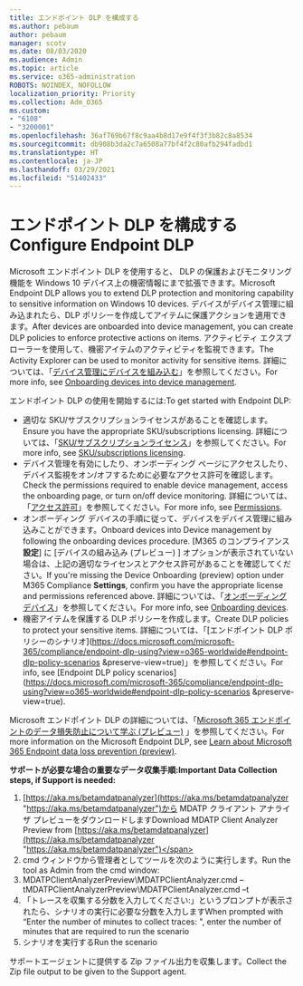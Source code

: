 ```yaml
---
title: エンドポイント DLP を構成する
ms.author: pebaum
author: pebaum
manager: scotv
ms.date: 08/03/2020
ms.audience: Admin
ms.topic: article
ms.service: o365-administration
ROBOTS: NOINDEX, NOFOLLOW
localization_priority: Priority
ms.collection: Adm_O365
ms.custom:
- "6108"
- "3200001"
ms.openlocfilehash: 36af769b67f8c9aa4b8d17e9f4f3f3b82c8a8534
ms.sourcegitcommit: db908b3da2c7a6508a77bf4f2c80afb294fadbd1
ms.translationtype: HT
ms.contentlocale: ja-JP
ms.lasthandoff: 03/29/2021
ms.locfileid: "51402433"
---
```

# <a name="configure-endpoint-dlp"></a><span data-ttu-id="66264-102">エンドポイント DLP を構成する</span><span class="sxs-lookup"><span data-stu-id="66264-102">Configure Endpoint DLP</span></span>

<span data-ttu-id="66264-103">Microsoft エンドポイント DLP を使用すると、 DLP の保護およびモニタリング機能を Windows 10 デバイス上の機密情報にまで拡張できます。</span><span class="sxs-lookup"><span data-stu-id="66264-103">Microsoft Endpoint DLP allows you to extend DLP protection and monitoring capability to sensitive information on Windows 10 devices.</span></span> <span data-ttu-id="66264-104">デバイスがデバイス管理に組み込まれたら、DLP ポリシーを作成してアイテムに保護アクションを適用できます。</span><span class="sxs-lookup"><span data-stu-id="66264-104">After devices are onboarded into device management, you can create DLP policies to enforce protective actions on items.</span></span> <span data-ttu-id="66264-105">アクティビティ エクスプローラーを使用して、機密アイテムのアクティビティを監視できます。</span><span class="sxs-lookup"><span data-stu-id="66264-105">The Activity Explorer can be used to monitor activity for sensitive items.</span></span> <span data-ttu-id="66264-106">詳細については、「[デバイス管理にデバイスを組み込む](https://docs.microsoft.com/microsoft-365/compliance/endpoint-dlp-getting-started#onboarding-devices-into-device-management)」を参照してください。</span><span class="sxs-lookup"><span data-stu-id="66264-106">For more info, see [Onboarding devices into device management](https://docs.microsoft.com/microsoft-365/compliance/endpoint-dlp-getting-started#onboarding-devices-into-device-management).</span></span>  

<span data-ttu-id="66264-107">エンドポイント DLP の使用を開始するには:</span><span class="sxs-lookup"><span data-stu-id="66264-107">To get started with Endpoint DLP:</span></span>

- <span data-ttu-id="66264-108">適切な SKU/サブスクリプションライセンスがあることを確認します。</span><span class="sxs-lookup"><span data-stu-id="66264-108">Ensure you have the appropriate SKU/subscriptions licensing.</span></span> <span data-ttu-id="66264-109">詳細については、「[SKU/サブスクリプションライセンス](https://docs.microsoft.com/microsoft-365/compliance/endpoint-dlp-getting-started#skusubscriptions-licensing)」を参照してください。</span><span class="sxs-lookup"><span data-stu-id="66264-109">For more info, see [SKU/subscriptions licensing](https://docs.microsoft.com/microsoft-365/compliance/endpoint-dlp-getting-started#skusubscriptions-licensing).</span></span>
- <span data-ttu-id="66264-110">デバイス管理を有効にしたり、オンボーディング ページにアクセスしたり、デバイス監視をオン/オフするために必要なアクセス許可を確認します。</span><span class="sxs-lookup"><span data-stu-id="66264-110">Check the permissions required to enable device management, access the onboarding page, or turn on/off device monitoring.</span></span> <span data-ttu-id="66264-111">詳細については、「[アクセス許可](https://docs.microsoft.com/microsoft-365/compliance/endpoint-dlp-getting-started#permissions)」を参照してください。</span><span class="sxs-lookup"><span data-stu-id="66264-111">For more info, see [Permissions](https://docs.microsoft.com/microsoft-365/compliance/endpoint-dlp-getting-started#permissions).</span></span>
- <span data-ttu-id="66264-112">オンボーディング デバイスの手順に従って、デバイスをデバイス管理に組み込みことができます。</span><span class="sxs-lookup"><span data-stu-id="66264-112">Onboard devices into Device management by following the onboarding devices procedure.</span></span> <span data-ttu-id="66264-113">[M365 のコンプライアンス **設定**] に [デバイスの組み込み (プレビュー) ] オプションが表示されていない場合は、上記の適切なライセンスとアクセス許可があることを確認してください。</span><span class="sxs-lookup"><span data-stu-id="66264-113">If you're missing the Device Onboarding (preview) option under M365 Compliance  **Settings**, confirm you have the appropriate license and permissions referenced above.</span></span> <span data-ttu-id="66264-114">詳細については、「[オンボーディング デバイス](https://docs.microsoft.com/microsoft-365/compliance/endpoint-dlp-getting-started#onboarding-devices)」を参照してください。</span><span class="sxs-lookup"><span data-stu-id="66264-114">For more info, see [Onboarding devices](https://docs.microsoft.com/microsoft-365/compliance/endpoint-dlp-getting-started#onboarding-devices).</span></span> 
- <span data-ttu-id="66264-115">機密アイテムを保護する DLP ポリシーを作成します。</span><span class="sxs-lookup"><span data-stu-id="66264-115">Create DLP policies to protect your sensitive items.</span></span> <span data-ttu-id="66264-116">詳細については、「[エンドポイント DLP ポリシーのシナリオ](https://docs.microsoft.com/microsoft-365/compliance/endpoint-dlp-using?view=o365-worldwide#endpoint-dlp-policy-scenarios &preserve-view=true)」を参照してください。</span><span class="sxs-lookup"><span data-stu-id="66264-116">For info, see [Endpoint DLP policy scenarios](https://docs.microsoft.com/microsoft-365/compliance/endpoint-dlp-using?view=o365-worldwide#endpoint-dlp-policy-scenarios &preserve-view=true).</span></span>

<span data-ttu-id="66264-117">Microsoft エンドポイント DLP の詳細については、「[Microsoft 365 エンドポイントのデータ損失防止について学ぶ (プレビュー)](https://docs.microsoft.com/microsoft-365/compliance/endpoint-dlp-learn-about) 」を参照してください。</span><span class="sxs-lookup"><span data-stu-id="66264-117">For more information on the Microsoft Endpoint DLP, see [Learn about Microsoft 365 Endpoint data loss prevention (preview)](https://docs.microsoft.com/microsoft-365/compliance/endpoint-dlp-learn-about).</span></span>

<span data-ttu-id="66264-118">**サポートが必要な場合の重要なデータ収集手順:**</span><span class="sxs-lookup"><span data-stu-id="66264-118">**Important Data Collection steps, if Support is needed:**</span></span>

1. <span data-ttu-id="66264-119">[https://aka.ms/betamdatpanalyzer](https://aka.ms/betamdatpanalyzer "https://aka.ms/betamdatpanalyzer")から MDATP クライアント アナライザ プレビューをダウンロードします</span><span class="sxs-lookup"><span data-stu-id="66264-119">Download MDATP Client Analyzer Preview from [https://aka.ms/betamdatpanalyzer](https://aka.ms/betamdatpanalyzer "https://aka.ms/betamdatpanalyzer")</span></span>
2. <span data-ttu-id="66264-120">cmd ウィンドウから管理者としてツールを次のように実行します。</span><span class="sxs-lookup"><span data-stu-id="66264-120">Run the tool as Admin from the cmd window:</span></span>
3. <span data-ttu-id="66264-121">MDATPClientAnalyzerPreview\MDATPClientAnalyzer.cmd –t</span><span class="sxs-lookup"><span data-stu-id="66264-121">MDATPClientAnalyzerPreview\MDATPClientAnalyzer.cmd –t</span></span>
4. <span data-ttu-id="66264-122">「トレースを収集する分数を入力してください:」というプロンプトが表示されたら、シナリオの実行に必要な分数を入力します</span><span class="sxs-lookup"><span data-stu-id="66264-122">When prompted with “Enter the number of minutes to collect traces: ", enter the number of minutes that are required to run the scenario</span></span>
5. <span data-ttu-id="66264-123">シナリオを実行する</span><span class="sxs-lookup"><span data-stu-id="66264-123">Run the scenario</span></span>

<span data-ttu-id="66264-124">サポートエージェントに提供する Zip ファイル出力を収集します。</span><span class="sxs-lookup"><span data-stu-id="66264-124">Collect the Zip file output to be given to the Support agent.</span></span>
